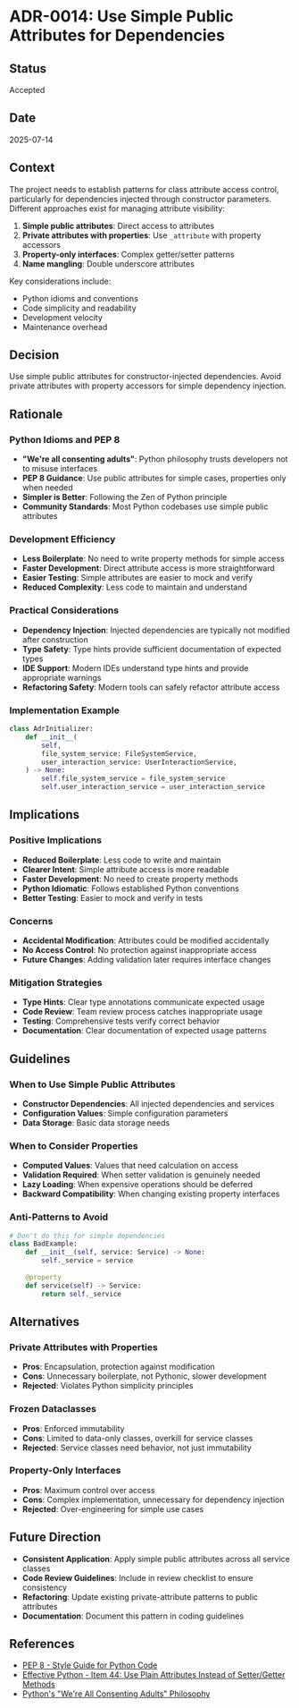 # ADR-0014: Use Simple Public Attributes for Dependencies

## Status
Accepted

## Date
2025-07-14

## Context
The project needs to establish patterns for class attribute access control, particularly for dependencies injected through constructor parameters. Different approaches exist for managing attribute visibility:

1. **Simple public attributes**: Direct access to attributes
2. **Private attributes with properties**: Use `_attribute` with property accessors
3. **Property-only interfaces**: Complex getter/setter patterns
4. **Name mangling**: Double underscore attributes

Key considerations include:
- Python idioms and conventions
- Code simplicity and readability
- Development velocity
- Maintenance overhead

## Decision
Use simple public attributes for constructor-injected dependencies. Avoid private attributes with property accessors for simple dependency injection.

## Rationale

### Python Idioms and PEP 8
- **"We're all consenting adults"**: Python philosophy trusts developers not to misuse interfaces
- **PEP 8 Guidance**: Use public attributes for simple cases, properties only when needed
- **Simpler is Better**: Following the Zen of Python principle
- **Community Standards**: Most Python codebases use simple public attributes

### Development Efficiency
- **Less Boilerplate**: No need to write property methods for simple access
- **Faster Development**: Direct attribute access is more straightforward
- **Easier Testing**: Simple attributes are easier to mock and verify
- **Reduced Complexity**: Less code to maintain and understand

### Practical Considerations
- **Dependency Injection**: Injected dependencies are typically not modified after construction
- **Type Safety**: Type hints provide sufficient documentation of expected types
- **IDE Support**: Modern IDEs understand type hints and provide appropriate warnings
- **Refactoring Safety**: Modern tools can safely refactor attribute access

### Implementation Example
```python
class AdrInitializer:
    def __init__(
        self,
        file_system_service: FileSystemService,
        user_interaction_service: UserInteractionService,
    ) -> None:
        self.file_system_service = file_system_service
        self.user_interaction_service = user_interaction_service
```

## Implications

### Positive Implications
- **Reduced Boilerplate**: Less code to write and maintain
- **Clearer Intent**: Simple attribute access is more readable
- **Faster Development**: No need to create property methods
- **Python Idiomatic**: Follows established Python conventions
- **Better Testing**: Easier to mock and verify in tests

### Concerns
- **Accidental Modification**: Attributes could be modified accidentally
- **No Access Control**: No protection against inappropriate access
- **Future Changes**: Adding validation later requires interface changes

### Mitigation Strategies
- **Type Hints**: Clear type annotations communicate expected usage
- **Code Review**: Team review process catches inappropriate usage
- **Testing**: Comprehensive tests verify correct behavior
- **Documentation**: Clear documentation of expected usage patterns

## Guidelines

### When to Use Simple Public Attributes
- **Constructor Dependencies**: All injected dependencies and services
- **Configuration Values**: Simple configuration parameters
- **Data Storage**: Basic data storage needs

### When to Consider Properties
- **Computed Values**: Values that need calculation on access
- **Validation Required**: When setter validation is genuinely needed
- **Lazy Loading**: When expensive operations should be deferred
- **Backward Compatibility**: When changing existing property interfaces

### Anti-Patterns to Avoid
```python
# Don't do this for simple dependencies
class BadExample:
    def __init__(self, service: Service) -> None:
        self._service = service
    
    @property
    def service(self) -> Service:
        return self._service
```

## Alternatives

### Private Attributes with Properties
- **Pros**: Encapsulation, protection against modification
- **Cons**: Unnecessary boilerplate, not Pythonic, slower development
- **Rejected**: Violates Python simplicity principles

### Frozen Dataclasses
- **Pros**: Enforced immutability
- **Cons**: Limited to data-only classes, overkill for service classes
- **Rejected**: Service classes need behavior, not just immutability

### Property-Only Interfaces
- **Pros**: Maximum control over access
- **Cons**: Complex implementation, unnecessary for dependency injection
- **Rejected**: Over-engineering for simple use cases

## Future Direction
- **Consistent Application**: Apply simple public attributes across all service classes
- **Code Review Guidelines**: Include in review checklist to ensure consistency
- **Refactoring**: Update existing private-attribute patterns to public attributes
- **Documentation**: Document this pattern in coding guidelines

## References
- [PEP 8 - Style Guide for Python Code](https://peps.python.org/pep-0008/#designing-for-inheritance)
- [Effective Python - Item 44: Use Plain Attributes Instead of Setter/Getter Methods](https://effectivepython.com/)
- [Python's "We're All Consenting Adults" Philosophy](https://docs.python.org/3/tutorial/classes.html#private-variables)